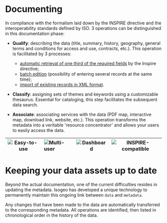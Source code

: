 # Documenting

In compliance with the formalism laid down by the INSPIRE directive and the interoperability standards defined by ISO. 3 operations can be distinguished in this documentation phase:

* **Qualify**: describing the data (title, summary, history, geography, general terms and conditions for access and use, contracts, etc.). This operation is facilitated by 3 processes:
    - [automatic retrieval of one third of the required fields](/en/features/documentation/md_fields_autos.html) by the Inspire directive;
    - [batch edition](/en/features/documentation/md_edit_batch.html) (possibility of entering several records at the same time);
    - [import of existing records in XML format](/en/features/documentation/md_import.html).

* **Classify**: assigning sets of themes and keywords using a customizable thesaurus. Essential for cataloging, this step facilitates the subsequent data search.

* **Associate**: associating services with the data (PDF map, interactive map, download link, website, etc.). This operation transforms the metadata into a veritable &apos;resource concentrator&apos; and allows your users to easily access the data.

| ![Easy-to-use](/assets/icone_simple_bleu_140px.png "User-friendly and easy-to-use") | ![Multi-user](/assets/icone_multiuser_bleu_140px.png "Multi-account management") | ![Dashboard](/assets/icone_tdb_bleu_140px.png "Dashboard") | ![INSPIRE-compatible](/assets/icone_inspire_bleu_140px.png "Interoperability with standards") |
| :--: | :-- | :--: | :--: |

# Keeping your data assets up to date

Beyond the actual documentation, one of the current difficulties resides in updating the metadata. Isogeo has developed a unique technology to permanently maintain this ongoing link between `data` and `metadata`.

Any changes that have been made to the data are automatically transferred to the corresponding metadata. All operations are identified, then listed in chronological order in the history of the data.

